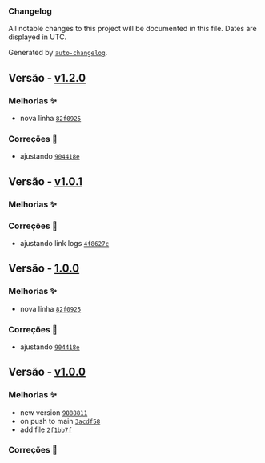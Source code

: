 ### Changelog

All notable changes to this project will be documented in this file. Dates are displayed in UTC.

Generated by [`auto-changelog`](https://github.com/CookPete/auto-changelog).

## Versão - [v1.2.0](https://github.com/felipe-frade/github-actions-test-2/compare/v1.0.1...v1.2.0)

### Melhorias ✨

- nova linha [`82f0925`](https://github.com/felipe-frade/github-actions-test-2/commit/82f0925048de2fdb36603d38b159f24f0d8f5e0a)

### Correções 🐛

- ajustando [`904418e`](https://github.com/felipe-frade/github-actions-test-2/commit/904418e5246170a76fab4b8bc47c39d6e32c45f5)

## Versão - [v1.0.1](https://github.com/felipe-frade/github-actions-test-2/compare/1.0.0...v1.0.1)

### Melhorias ✨

### Correções 🐛

- ajustando link logs [`4f8627c`](https://github.com/felipe-frade/github-actions-test-2/commit/4f8627c89a8ce3e2d82417a1168a212a714bcf98)

## Versão - [1.0.0](https://github.com/felipe-frade/github-actions-test-2/compare/v1.0.0...1.0.0)

### Melhorias ✨

- nova linha [`82f0925`](https://github.com/felipe-frade/github-actions-test-2/commit/82f0925048de2fdb36603d38b159f24f0d8f5e0a)

### Correções 🐛

- ajustando [`904418e`](https://github.com/felipe-frade/github-actions-test-2/commit/904418e5246170a76fab4b8bc47c39d6e32c45f5)

## Versão - [v1.0.0]()

### Melhorias ✨

- new version [`9888811`](https://github.com/felipe-frade/github-actions-test-2/commit/9888811d4c291f2bc2edc34421b796d301c279d5)
- on push to main [`3acdf58`](https://github.com/felipe-frade/github-actions-test-2/commit/3acdf5832fc5837940af640a016e05b1a59d40cd)
- add file [`2f1bb7f`](https://github.com/felipe-frade/github-actions-test-2/commit/2f1bb7ffb09c085fc74ad58e5642c6aa950cf9e9)

### Correções 🐛

